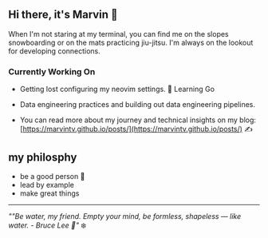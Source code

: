 ## Hi there, it's Marvin 👋



When I'm not staring at my terminal, you can find me on the slopes snowboarding or on the mats practicing jiu-jitsu. I'm always on the lookout for developing connections.

### Currently Working On 

- Getting lost configuring my neovim settings.
💨 Learning Go
- Data engineering practices and building out data engineering pipelines.

- You can read more about my journey and technical insights on my blog: [https://marvintv.github.io/posts/](https://marvintv.github.io/posts/) ✍️


## my philosphy
- be a good person 🤝
- lead by example
- make great things 
---

*""Be water, my friend. Empty your mind, be formless, shapeless — like water. - Bruce Lee 🌊"* ❄️

